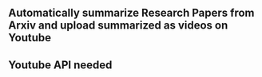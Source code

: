 ## Automatically summarize Research Papers from Arxiv and upload summarized as videos on Youtube

## Youtube API needed